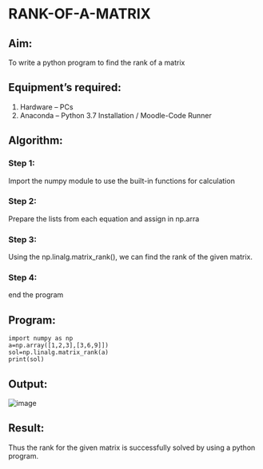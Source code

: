 # RANK-OF-A-MATRIX
## Aim:
To write a python program to find the rank of a matrix
## Equipment’s required:
1. 	Hardware – PCs
2. 	Anaconda – Python 3.7 Installation / Moodle-Code Runner
## Algorithm:
### Step 1: 
Import the numpy module to use the built-in functions for calculation
### Step 2: 
Prepare the lists from each equation and assign in np.arra
### Step 3: 
Using the np.linalg.matrix_rank(), we can find the rank of the given matrix.
### Step 4: 
end the program
## Program:
```
import numpy as np
a=np.array([1,2,3],[3,6,9]])
sol=np.linalg.matrix_rank(a)
print(sol)
```
## Output:

![image](https://github.com/SaiSanjiv/RANK-OF-A-MATRIX/assets/151772975/e59de031-ef75-4dbf-9730-fa1b21d58eb9)

## Result:
Thus the rank for the given matrix is successfully solved by using a python program.

